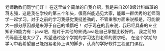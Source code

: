 老师助教们同学们好！
在这里做个简单的自我介绍，我是来自2018级计科四班的蒋忠强，这是我在学校的第三个年头，很高兴能遇见大家，能跟一群优秀的老师同学一起学习。对于之前的学习我感觉我挺差劲的，不管重哪方面来说都是，可能很大一部分原因都是来源于自己的懒惰吧！
对于现在的我来说，我已经具备的专业知识和能力有：java吧，相对于其他的来说java是自己掌握比较好的。
我之前的代码量还是太少了，希望通过这个学期的学习达到老师的要求吧。
在这个学期的学习中我希望自己能跟紧老师上课的脚步，认真的学好软件工程这门课程。
